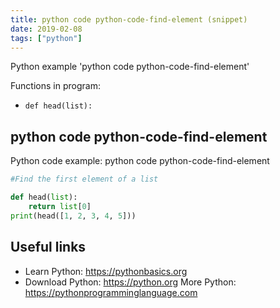 ```yaml
---
title: python code python-code-find-element (snippet)
date: 2019-02-08
tags: ["python"]
---
```

Python example 'python code python-code-find-element'

Functions in program: 
* `def head(list):`

## python code python-code-find-element

Python code example: python code python-code-find-element

```python
#Find the first element of a list

def head(list):
    return list[0]
print(head([1, 2, 3, 4, 5]))


```

## Useful links

- Learn Python: https://pythonbasics.org
- Download Python: https://python.org
More Python: https://pythonprogramminglanguage.com
